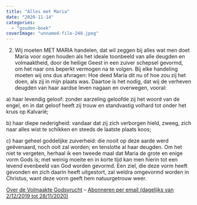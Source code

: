 ```yaml
---
title: "Alles met Maria"
date: "2020-11-14"
categories: 
  - "gouden-boek"
coverImage: "unnamed-file-248.jpeg"
---
```


2) Wij moeten MET MARIA handelen, dat wil zeggen bij alles wat men doet Maria voor ogen houden als het ideale toonbeeld van alle deugden en volmaaktheid, door de heilige Geest in een zuiver schepsel gevormd, om het naar ons beperkt vermogen na te volgen. Bij elke handeling moeten wij ons dus afvragen: Hoe deed Maria dit nu of hoe zou zij het doen, als zij in mijn plaats was. Daartoe is het nodig, dat wij de verheven deugden van haar aardse leven nagaan en overwegen, vooral:

a) haar levendig geloof: zonder aarzeling geloofde zij het woord van de engel, en in dat geloof heeft zij trouw en standvastig volhard tot onder het kruis op Kalvarië;

b) haar diepe nederigheid: vandaar dat zij zich verborgen hield, zweeg, zich naar alles wist te schikken en steeds de laatste plaats koos;

c) haar geheel goddelijke zuiverheid: die nooit op deze aarde werd geëvenaard, noch ooit zal worden; en tenslotte al haar deugden. Om het niet te vergeten, herhaal ik een tweede maal dat Maria de grote en enige vorm Gods is; met weinig moeite en in korte tijd kan men hierin tot een levend evenbeeld van God worden gevormd. Een ziel, die deze vorm heeft gevonden en zich daarin heeft uitgestort, zal weldra omgevormd worden in Christus, want deze vorm geeft hem natuurgetrouw weer.

[Over de Volmaakte Godsvrucht](/blog/een-jaar-lang-volmaakte-godsvrucht/) – [Abonneren per email (dagelijks van 2/12/2019 tot 28/11/2020)](http://eepurl.com/9RKvX)
